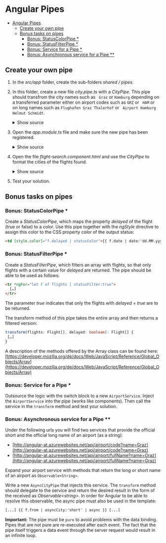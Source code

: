 # Angular Pipes

- [Angular Pipes](#angular-pipes)
  - [Create your own pipe](#create-your-own-pipe)
  - [Bonus tasks on pipes](#bonus-tasks-on-pipes)
    - [Bonus: StatusColorPipe \*](#bonus-statuscolorpipe-)
    - [Bonus: StatusFilterPipe \*](#bonus-statusfilterpipe-)
    - [Bonus: Service for a Pipe \*](#bonus-service-for-a-pipe-)
    - [Bonus: Asynchronous service for a Pipe \*\*](#bonus-asynchronous-service-for-a-pipe-)

## Create your own pipe

1. In the _src/app_ folder, create the sub-folders _shared / pipes_.

2. In this folder, create a new file _city.pipe.ts_ with a _CityPipe_. This pipe should transfrom the city names such as ` Graz` or `Hamburg` depending on a transferred parameter either on airport codes such as `GRZ` or ` HAM` or on long names such as `Flughafen Graz Thalerhof` or ` Airport Hamburg Helmut Schmidt`.

   <details>
   <summary>Show source</summary>
   <p>

   ```typescript
   import { Pipe, PipeTransform } from '@angular/core';

   @Pipe({
     name: 'city',
     pure: true // actually not necessary since it's the default
   })
   export class CityPipe implements PipeTransform {
     transform(value: string, fmt: string): string {
       let short, long;

       switch (value) {
         case 'Graz':
           short = 'GRZ';
           long = 'Airport Graz Thalerhof';
           break;
         case 'Hamburg':
           short = 'HAM';
           long = 'Airport Hamburg Fulsbüttel Helmut Schmidt';
           break;
         case 'Wien':
           short = 'VIE';
           long = 'Airport Wien Schwechat';
           break;
         default:
           short = long = value; // shorthand, but maybe not very readable ;-)
       }

       if (fmt === 'short') {
         return short;
       }

       return long;
     }
   }
   ```

   </p>
   </details>

3. Open the _app.module.ts_ file and make sure the new pipe has been registered.

   <details>
   <summary>Show source</summary>
   <p>

   ```typescript
   @NgModule({
     imports: [
       BrowserModule,
       FormsModule,
       HttpClientModule
     ],
     declarations: [
       [...],
       AppComponent,
       FlightSearchComponent,
       CityPipe // <-- this line should be here!
     ],
     bootstrap: [AppComponent]
   })
   export class AppModule { }
   ```

   </p>
   </details>

4. Open the file _flight-search.component.html_ and use the _CityPipe_ to format the cities of the flights found.

   <details>
   <summary>Show source</summary>
   <p>

   ```html
   <div class="card">
     <table *ngIf="flights.length > 0" class="table table-contensed">
       <thead>
         <tr>
           <th>Id</th>
           <th>From</th>
           <th>To</th>
           <th>Date</th>
           <th></th>
         </tr>
       </thead>

       <tbody>
         <tr *ngFor="let f of flights" [class.active]="f === selectedFlight">
           <td>{{ f.id }}</td>
           <td>{{ f.from | city:'short' }}</td>
           <td>{{ f.to | city:'long' }}</td>
           <td>{{ f.date | date:'dd.MM.yyyy HH:mm' }}</td>
           <td><a (click)="select(f)">Select</a></td>
         </tr>
       </tbody>
     </table>
   </div>
   ```

   </p>
   </details>

5. Test your solution.

## Bonus tasks on pipes

### Bonus: StatusColorPipe \*

Create a _StatusColorPipe_, which maps the property _delayed_ of the flight (true or false) to a color. Use this pipe together with the _ngStyle_ directive to assign this color to the CSS property _color_ of the output status:

```html
<td [style.color]="f.delayed | statusColor">{{ f.date | date:'dd.MM.yyyy HH:mm'}}</td>
```

### Bonus: StatusFilterPipe \*

Create a _StatusFilterPipe_, which filters an array with flights, so that only flights with a certain value for _delayed_ are returned. The pipe should be able to be used as follows:

```html
<tr *ngFor="let f of flights | statusFilter:true">
  […]
</tr>
```

The parameter _true_ indicates that only the flights with _delayed = true_ are to be returned.

The transform method of this pipe takes the entire array and then returns a filtered version:

```typescript
transform(flights: Flight[], delayed: boolean): Flight[] {
 […]
}
```

A description of the methods offered by the Array class can be found here:
[https://developer.mozilla.org/de/docs/Web/JavaScript/Reference/Global_Objects/Array](https://developer.mozilla.org/de/docs/Web/JavaScript/Reference/Global_Objects/Array)

### Bonus: Service for a Pipe \*

Outsource the logic with the switch block to a new `AirportService`. Inject the `AirportService` into the pipe (works like components). Then call the service in the `transform` method and test your solution.

### Bonus: Asynchronous service for a Pipe \*\*

Under the following urls you will find two services that provide the official short and the official long name of an airport (as a string):

- [http://angular-at.azurewebsites.net/api/airport/code?name=Graz](http://angular-at.azurewebsites.net/api/airport/code?name=Graz)
- [http://angular-at.azurewebsites.net/api/airport/fullName?name=Graz](http://angular-at.azurewebsites.net/api/airport/fullName?name=Graz)

Expand your airport service with methods that return the long or short name of an airport as `Observable<String>`.

Write a new `AsyncCityPipe` that injects this service. The `transform` method should delegate to the service and return the desired result in the form of the received as _Observable&lt;string&gt;_. In order for Angular to be able to resolve this observable, the async pipe must also be used in the template:

```html
[...] {{ f.from | asyncCity:'short' | async }} [...]
```

**Important:** The pipe must be `pure` to avoid problems with the data binding. Pipes that are not pure are re-executed after each event. The fact that the pipe itself triggers a data event through the server request would result in an infinite loop.
